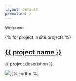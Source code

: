 ```yaml
---
layout: default
permalink: /
---
```


Welcome 

{% for project in site.projects %}
  <h2>
    <a href="{{ project.url | prepend: site.baseurl }}">
      {{ project.name }}
    </a>
  </h2>
  <p>{{ project.description }}</p>
  <a href="{{ project.url | prepend: site.baseurl }}">
    <img src="{{ project.image | prepend: site.baseurl }}" />
  </a>
{% endfor %}